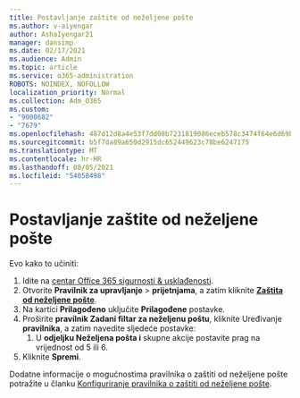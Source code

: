 ```yaml
---
title: Postavljanje zaštite od neželjene pošte
ms.author: v-aiyengar
author: AshaIyengar21
manager: dansimp
ms.date: 02/17/2021
ms.audience: Admin
ms.topic: article
ms.service: o365-administration
ROBOTS: NOINDEX, NOFOLLOW
localization_priority: Normal
ms.collection: Adm_O365
ms.custom:
- "9000682"
- "7679"
ms.openlocfilehash: 487d12d8a4e53f7dd08b7231819086eceb578c3474f64e6d69bf0f7c1d40bcdd
ms.sourcegitcommit: b5f7da89a650d2915dc652449623c78be6247175
ms.translationtype: MT
ms.contentlocale: hr-HR
ms.lasthandoff: 08/05/2021
ms.locfileid: "54058498"
---
```

# <a name="set-up-an-anti-spam-protection"></a>Postavljanje zaštite od neželjene pošte

Evo kako to učiniti:

1. Idite na [centar Office 365 sigurnosti & usklađenosti](https://go.microsoft.com/fwlink/p/?linkid=2077143).
1. Otvorite **Pravilnik za upravljanje**  >  **prijetnjama**, a zatim kliknite **[Zaštita od neželjene pošte](https://go.microsoft.com/fwlink/p/?linkid=2077143)**.
1. Na kartici **Prilagođeno** uključite **Prilagođene** postavke.
1. Proširite **pravilnik Zadani filtar za neželjenu poštu**, kliknite Uređivanje **pravilnika**, a zatim navedite sljedeće postavke:
    1. U **odjeljku Neželjena pošta i** skupne akcije postavite prag na vrijednost od 5 ili 6.
1. Kliknite **Spremi**.

Dodatne informacije o mogućnostima pravilnika o zaštiti od neželjene pošte potražite u članku [Konfiguriranje pravilnika o zaštiti od neželjene pošte](https://go.microsoft.com/fwlink/?linkid=2092051).
